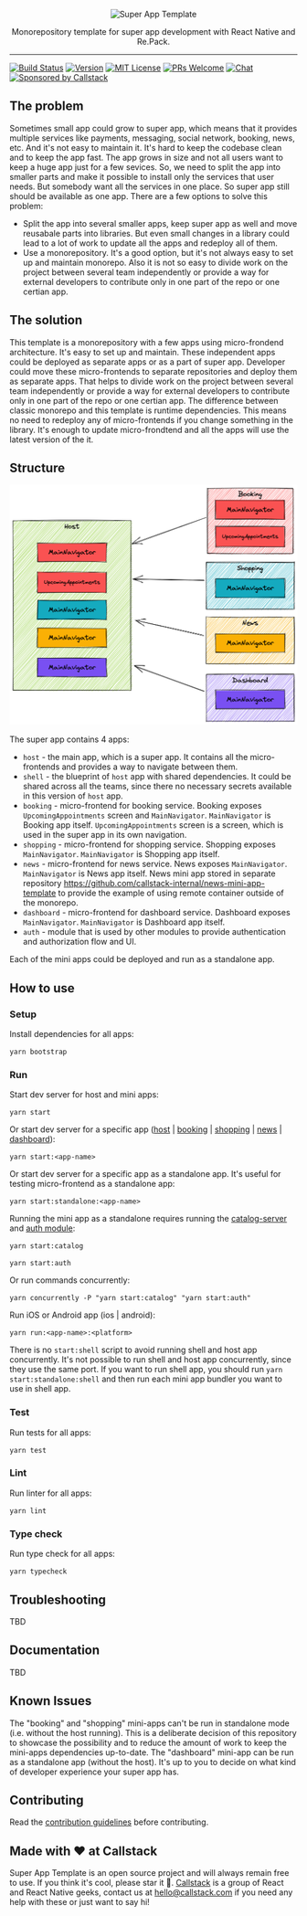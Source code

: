 <p align="center">
  <img alt="Super App Template" src="docs/assets/images/logo.svg?sanitize=true" height="100">
</p>
<p align="center">
  Monorepository template for super app development with React Native and Re.Pack.
</p>

---

[![Build Status][build-badge]][build]
[![Version][version-badge]][package]
[![MIT License][license-badge]][license]
[![PRs Welcome][prs-welcome-badge]][prs-welcome]
[![Chat][chat-badge]][chat]
[![Sponsored by Callstack][callstack-badge]][callstack]

## The problem

Sometimes small app could grow to super app, which means that it provides multiple services like payments, messaging, social network, booking, news, etc. And it's not easy to maintain it. It's hard to keep the codebase clean and to keep the app fast. The app grows in size and not all users want to keep a huge app just for a few sevices. So, we need to split the app into smaller parts and make it possible to install only the services that user needs. But somebody want all the services in one place. So super app still should be available as one app.
There are a few options to solve this problem:

- Split the app into several smaller apps, keep super app as well and move reusabale parts into libraries. But even small changes in a library could lead to a lot of work to update all the apps and redeploy all of them.
- Use a monorepository. It's a good option, but it's not always easy to set up and maintain monorepo. Also it is not so easy to divide work on the project between several team independently or provide a way for external developers to contribute only in one part of the repo or one certian app.

## The solution

This template is a monorepository with a few apps using micro-frondend architecture. It's easy to set up and maintain. These independent apps could be deployed as separate apps or as a part of super app. Developer could move these micro-frontends to separate repositories and deploy them as separate apps. That helps to divide work on the project between several team independently or provide a way for external developers to contribute only in one part of the repo or one certian app. The difference between classic monorepo and this template is runtime dependencies. This means no need to redeploy any of micro-frontends if you change something in the library. It's enough to update micro-frondtend and all the apps will use the latest version of the it.

## Structure

<img src="super-app-template-scheme.png" />

The super app contains 4 apps:

- `host` - the main app, which is a super app. It contains all the micro-frontends and provides a way to navigate between them.
- `shell` - the blueprint of `host` app with shared dependencies. It could be shared across all the teams, since there no necessary secrets available in this version of `host` app.
- `booking` - micro-frontend for booking service.
  Booking exposes `UpcomingAppointments` screen and `MainNavigator`. `MainNavigator` is Booking app itself. `UpcomingAppointments` screen is a screen, which is used in the super app in its own navigation.
- `shopping` - micro-frontend for shopping service.
  Shopping exposes `MainNavigator`. `MainNavigator` is Shopping app itself.
- `news` - micro-frontend for news service.
  News exposes `MainNavigator`. `MainNavigator` is News app itself. News mini app stored in separate repository https://github.com/callstack-internal/news-mini-app-template to provide the example of using remote container outside of the monorepo.
- `dashboard` - micro-frontend for dashboard service.
  Dashboard exposes `MainNavigator`. `MainNavigator` is Dashboard app itself.
- `auth` - module that is used by other modules to provide authentication and authorization flow and UI.

Each of the mini apps could be deployed and run as a standalone app.

## How to use

### Setup

Install dependencies for all apps:

```
yarn bootstrap
```

### Run

Start dev server for host and mini apps:

```
yarn start
```

Or start dev server for a specific app ([host](./packages/host/README.md) | [booking](./packages/booking/README.md) | [shopping](./packages/shopping/README.md) | [news](https://github.com/callstack/news-mini-app-template) | [dashboard](./packages/dashboard/README.md)):

```
yarn start:<app-name>
```

Or start dev server for a specific app as a standalone app. It's useful for testing micro-frontend as a standalone app:

```
yarn start:standalone:<app-name>
```

Running the mini app as a standalone requires running the [catalog-server](./packages/catalog-server/README.md) and [auth module](./packages/auth/README.md):

```
yarn start:catalog
```

```
yarn start:auth
```

Or run commands concurrently:

```
yarn concurrently -P "yarn start:catalog" "yarn start:auth"
```

Run iOS or Android app (ios | android):

```
yarn run:<app-name>:<platform>
```

There is no `start:shell` script to avoid running shell and host app concurrently. It's not possible to run shell and host app concurrently, since they use the same port. If you want to run shell app, you should run `yarn start:standalone:shell` and then run each mini app bundler you want to use in shell app.

### Test

Run tests for all apps:

```
yarn test
```

### Lint

Run linter for all apps:

```
yarn lint
```

### Type check

Run type check for all apps:

```
yarn typecheck
```

## Troubleshooting

TBD

## Documentation

TBD

## Known Issues

The "booking" and "shopping" mini-apps can't be run in standalone mode (i.e. without the host running). This is a deliberate decision of this repository to showcase the possibility and to reduce the amount of work to keep the mini-apps dependencies up-to-date. 
The "dashboard" mini-app can be run as a standalone app (without the host). It's up to you to decide on what kind of developer experience your super app has.

## Contributing

Read the [contribution guidelines](/CONTRIBUTING.md) before contributing.

## Made with ❤️ at Callstack

Super App Template is an open source project and will always remain free to use. If you think it's cool, please star it 🌟. [Callstack][callstack-readme-with-love] is a group of React and React Native geeks, contact us at [hello@callstack.com](mailto:hello@callstack.com) if you need any help with these or just want to say hi!

<!-- badges -->

[build-badge]: https://img.shields.io/circleci/project/github/callstack/super-app-template/master.svg?style=flat-square
[build]: https://circleci.com/gh/callstack/super-app-template
[version-badge]: https://img.shields.io/npm/v/super-app-template.svg?style=flat-square
[package]: https://www.npmjs.com/package/super-app-template
[license-badge]: https://img.shields.io/npm/l/super-app-template.svg?style=flat-square
[license]: https://opensource.org/licenses/MIT
[prs-welcome-badge]: https://img.shields.io/badge/PRs-welcome-brightgreen.svg?style=flat-square
[prs-welcome]: http://makeapullrequest.com
[chat-badge]: https://img.shields.io/discord/426714625279524876.svg?style=flat-square&colorB=758ED3
[chat]: https://discord.gg/zwR2Cdh
[callstack-badge]: https://callstack.com/images/callstack-badge.svg
[callstack]: https://callstack.com/open-source/?utm_source=github.com&utm_medium=referral&utm_campaign=super-app-template&utm_term=readme-badge
[callstack-readme-with-love]: https://callstack.com/?utm_source=github.com&utm_medium=referral&utm_campaign=super-app-template&utm_term=readme-with-love

